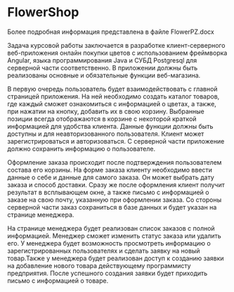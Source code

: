 # FlowerShop
Более подробная информация представлена в файле FlowerPZ.docx

Задача курсовой работы заключается в разработке клиент-серверного веб-приложения онлайн покупки цветов с использованием фреймворка Angular, языка программирования Java и СУБД Postgresql для серверной части соответственно. В приложении должны быть реализованы основные и обязательные функции веб-магазина. 

В первую очередь пользователь будет взаимодействовать с главной страницей приложения. На ней необходимо создать каталог товаров, где каждый сможет ознакомиться с информацией о цветах, а также, при нажатии на кнопку, добавить их в свою корзину. Выбранные позиции всегда отображаются в корзине с некоторой краткой информацией для удобства клиента. Данные функции должны быть доступны и для неавторизованного пользователя. Клиент может зарегистрироваться и авторизоваться. С серверной части приложение должно сохранить информацию о пользователе.

Оформление заказа происходит после подтверждения пользователем состава его корзины. На форме заказа клиенту необходимо ввести данные о себе и данные для самого заказа. Он может выбрать дату заказа и способ доставки. Сразу же после оформления клиент получит результат в всплывающем окне, а также письмо с информацией о заказе на свою почту, указанную при оформлении заказа. Со стороны серверной части заказ сохраниться в базе данных и будет указан на странице менеджера.

На странице менеджера будет реализован список заказов с полной информацией. Менеджер сможет изменить статус заказа или удалить его. У менеджера будет возможность просмотреть информацию о зарегистрированных пользователях и сделать заявку на новый товар.Также у менеджера будет реализован доступ к созданию заявки на добавление нового товара действующему программисту предприятия. После успешного создания заявки будет приходить письмо с информацией о товаре.

